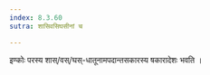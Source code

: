 ```yaml
---
index: 8.3.60
sutra: शासिवसिघसीनां च

---
```

इण्कोः परस्य शास्/वस्/घस्-धातूनामपदान्तसकारस्य षकारादेशः भवति । 